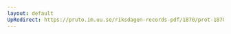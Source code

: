 ```yaml
---
layout: default
UpRedirect: https://pruto.im.uu.se/riksdagen-records-pdf/1870/prot-1870--fk--512/prot-1870--fk--512_002.pdf
---
```

